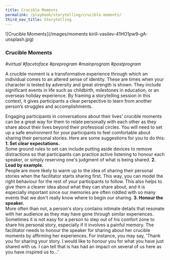 ```yaml
---
title: Crucible Moments
permalink: /playbook/storytelling/crucible-moments/
third_nav_title: Storytelling
---
```

![Crucible Moments](/images/moments kirill-vasilev-41HO1pw9-gA-unsplash.jpg)

### Crucible Moments
*#virtual #facetoface #preprogram #mainprogram #postprogram*

A crucible moment is a transformative experience through which an individual comes to an altered sense of identity. These are times when your character is tested by adversity and great strength is shown. They include significant events in life such as childbirth, milestones in education, or an overseas holiday experience. By framing a storytelling session in this context, it gives participants a clear perspective to learn from another person’s struggles and accomplishments.

Engaging participants in conversations about their lives' crucible moments can be a great way for them to relate personally with each other as they share about their lives beyond their professioal circles. You will need to set up a safe environment for your participants to feel comfortable about sharing their personal stories. Here are some suggestions for you to do this: 
  **1. Set clear expectations.**   
     Some ground rules to set can include putting aside devices to remove distractions so that participants can practice active listening to honour each speaker, or simply reserving one's judgment of what is being shared. 
  **2. Lead by example.**   
     People are more likely to warm up to the idea of sharing their personal stories when the facilitator starts sharing first. This way, you can model the right behaviour for the rest of your participants to follow. This also helps to give them a clearer idea about what they can share about, and it is especially important since our memories are often riddled with so many events that we don't really know where to begin our sharing. 
  **3. Honour the speaker.**  
     More often than not, a person's story contains intimate details that resonate with her audience as they may have gone through similar experiences. Sometimes it is not easy for a person to step out of his comfort zone to share his personal story, especially if it involves a painful memory. The facilitator needs to honour the speaker for sharing about her crucible moments by affirming her experiences. For instance, you may say, 'Thank you for sharing your story. I would like to honour you for what you have just shared with us. I can tell that is has had an impact on several of us here as you have inspired us to...'
